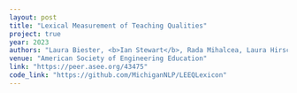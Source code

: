 ```yaml
---
layout: post
title: "Lexical Measurement of Teaching Qualities"
project: true
year: 2023
authors: "Laura Biester, <b>Ian Stewart</b>, Rada Mihalcea, Laura Hirschfeld, Sara Pozzi." 
venue: "American Society of Engineering Education" 
link: "https://peer.asee.org/43475"
code_link: "https://github.com/MichiganNLP/LEEQLexicon"
---
```

